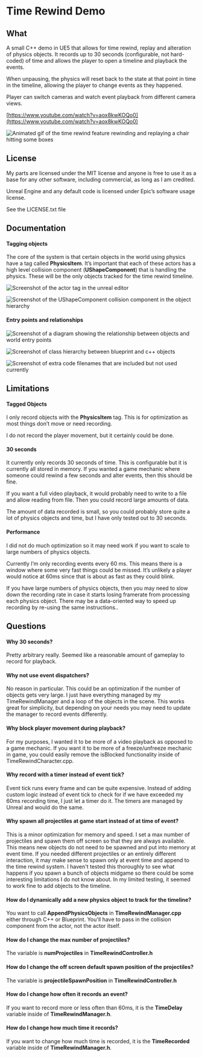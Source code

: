 # Time Rewind Demo

## What

A small C++ demo in UE5 that allows for time rewind, replay and alteration of physics objects. It records up to 30 seconds (configurable, not hard-coded) of time and allows the player to open a timeline and playback the events.

When unpausing, the physics will reset back to the state at that point in time in the timeline, allowing the player to change events as they happened.

Player can switch cameras and watch event playback from different camera views.

[https://www.youtube.com/watch?v=aox8kwKOQo0](https://www.youtube.com/watch?v=aox8kwKOQo0)

![Animated gif of the time rewind feature rewinding and replaying a chair hitting some boxes](./Documentation/Images/TimeRewindAnim.gif)

## License

My parts are licensed under the MIT license and anyone is free to use it as a base for any other software, including commercial, as long as I am credited. 

Unreal Engine and any default code is licensed under Epic’s software usage license.

See the LICENSE.txt file

## Documentation

#### Tagging objects

The core of the system is that certain objects in the world using physics have a tag called **PhysicsItem**. It’s important that each of these actors has a high level collision component (**UShapeComponent**) that is handling the physics. These will be the only objects tracked for the time rewind timeline. 

![Screenshot of the actor tag in the unreal editor](./Documentation/Images/TimeRewindTag.png)

![Screenshot of the UShapeComponent collision component in the object hierarchy](./Documentation/Images/TimeRewindShapeComponent.png)

#### Entry points and relationships

![Screenshot of a diagram showing the relationship between objects and world entry points](./Documentation/Images/TimeRewindFlow.png)

![Screenshot of class hierarchy between blueprint and c++ objects](./Documentation/Images/TimeRewindCode.png)

![Screenshot of extra code filenames that are included but not used currently](./Documentation/Images/TimeRewindNotUsed.png)

## Limitations

#### **Tagged Objects**

I only record objects with the **PhysicsItem** tag. This is for optimization as most things don’t move or need recording. 

I do not record the player movement, but it certainly could be done.


#### **30 seconds**

It currently only records 30 seconds of time. This is configurable but it is currently all stored in memory. If you wanted a game mechanic where someone could rewind a few seconds and alter events, then this should be fine.

If you want a full video playback, it would probably need to write to a file and allow reading from file. Then you could record large amounts of data.

The amount of data recorded is small, so you could probably store quite a lot of physics objects and time, but I have only tested out to 30 seconds. 


#### **Performance**

I did not do much optimization so it may need work if you want to scale to large numbers of physics objects.

Currently I’m only recording events every 60 ms. This means there is a window where some very fast things could be missed. It’s unlikely a player would notice at 60ms since that is about as fast as they could blink.

If you have large numbers of physics objects, then you may need to slow down the recording rate in case it starts losing framerate from processing each physics object. There may be a data-oriented way to speed up recording by re-using the same instructions..


## Questions

#### **Why 30 seconds?**

Pretty arbitrary really. Seemed like a reasonable amount of gameplay to record for playback.

#### **Why not use event dispatchers?**

No reason in particular. This could be an optimization if the number of objects gets very large. I just have everything managed by my TimeRewindManager and a loop of the objects in the scene. This works great for simplicity, but depending on your needs you may need to update the manager to record events differently.

#### **Why block player movement during playback?**

For my purposes, I wanted it to be more of a video playback as opposed to a game mechanic. If you want it to be more of a freeze/unfreeze mechanic in game, you could easily remove the isBlocked functionality inside of TimeRewindCharacter.cpp. 

#### **Why record with a timer instead of event tick?**

Event tick runs every frame and can be quite expensive. Instead of adding custom logic instead of event tick to check for if we have exceeded my 60ms recording time, I just let a timer do it. The timers are managed by Unreal and would do the same. 

#### **Why spawn all projectiles at game start instead of at time of event?**

This is a minor optimization for memory and speed. I set a max number of projectiles and spawn them off screen so that they are always available. This means new objects do not need to be spawned and put into memory at event time. If you needed different projectiles or an entirely different interaction, it may make sense to spawn only at event time and append to the time rewind system. I haven't tested this thoroughly to see what happens if you spawn a bunch of objects midgame so there could be some interesting limitations I do not know about. In my limited testing, it seemed to work fine to add objects to the timeline.

#### **How do I dynamically add a new physics object to track for the timeline?**

You want to call **AppendPhysicsObjects** in **TimeRewindManager.cpp** either through C++ or Blueprint. You'll have to pass in the collision component from the actor, not the actor itself.

#### **How do I change the max number of projectiles?**

The variable is **numProjectiles** in **TimeRewindController.h**

#### **How do I change the off screen default spawn position of the projectiles?**

The variable is **projectileSpawnPosition** in **TimeRewindController.h**

#### **How do I change how often it records an event?**

If you want to record more or less often than 60ms, it is the **TimeDelay** variable inside of **TimeRewindManager.h**. 

#### **How do I change how much time it records?**

If you want to change how much time is recorded, it is the **TimeRecorded** variable inside of **TimeRewindManager.h**. 



